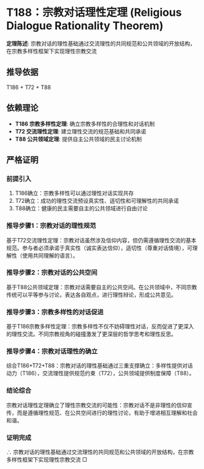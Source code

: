# T188：宗教对话理性定理 (Religious Dialogue Rationality Theorem)

**定理陈述**: 宗教对话的理性基础通过交流理性的共同规范和公共领域的开放结构，在宗教多样性框架下实现理性宗教交流

## 推导依据
T186 + T72 + T88

## 依赖理论
- **T186 宗教多样性定理**: 确立宗教多样性的合理性和对话机制
- **T72 交流理性定理**: 建立理性交流的规范基础和共同承诺
- **T88 公共领域定理**: 提供自主公共领域的民主讨论机制

## 严格证明

### 前提引入
1. T186确立：宗教多样性可以通过理性对话实现共存
2. T72确立：成功的理性交流预设真实性、适切性和可理解性的共同承诺
3. T88确立：健康的民主需要自主的公共领域进行自由讨论

### 推导步骤1：宗教对话的理性规范
基于T72交流理性定理：宗教对话虽然涉及信仰内容，但仍需遵循理性交流的基本规范。参与者必须承诺于真实性（诚实表达信仰），适切性（尊重对话情境），可理解性（使用共同理解的语言）。

### 推导步骤2：宗教对话的公共空间
基于T88公共领域定理：宗教对话需要自主的公共空间。在公共领域中，不同宗教传统可以平等参与讨论，表达各自观点，进行理性辩论，形成公共意见。

### 推导步骤3：宗教多样性的对话促进
基于T186宗教多样性定理：宗教多样性不仅不妨碍理性对话，反而促进了更深入的理性交流。不同宗教视角的碰撞激发了更深层的哲学思考和理性反思。

### 推导步骤4：宗教对话理性的确立
综合T186+T72+T88：宗教对话的理性基础通过三重支撑确立：多样性提供对话动力（T186），交流理性提供规范约束（T72），公共领域提供制度保障（T88）。

### 结论综合
宗教对话理性定理确立了理性宗教交流的可能性：宗教对话不是非理性的信仰宣传，而是遵循理性规范、在公共空间进行的理性讨论，有助于增进相互理解和社会和谐。

### 证明完成
∴ 宗教对话的理性基础通过交流理性的共同规范和公共领域的开放结构，在宗教多样性框架下实现理性宗教交流 □